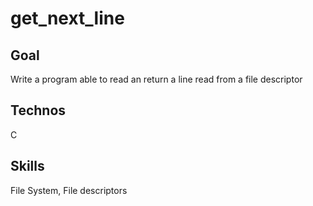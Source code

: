 # get_next_line

## Goal
Write a program able to read an return a line read from a file descriptor

## Technos
C

## Skills
File System, File descriptors
